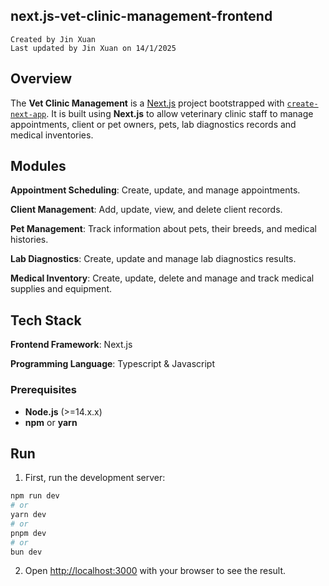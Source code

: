 ## next.js-vet-clinic-management-frontend
`Created by Jin Xuan`  
`Last updated by Jin Xuan on 14/1/2025`

## Overview

The **Vet Clinic Management** is a [Next.js](https://nextjs.org) project bootstrapped with [`create-next-app`](https://nextjs.org/docs/app/api-reference/cli/create-next-app). It is built using **Next.js** to allow  veterinary clinic staff to manage appointments, client or pet owners, pets, lab diagnostics records and medical inventories.

## Modules
**Appointment Scheduling**: Create, update, and manage appointments.

**Client Management**: Add, update, view, and delete client records.

**Pet Management**: Track information about pets, their breeds, and medical histories.

**Lab Diagnostics**: Create, update and manage lab diagnostics results.

**Medical Inventory**: Create, update, delete and manage and track medical supplies and equipment. 

## Tech Stack
**Frontend Framework**: Next.js

**Programming Language**: Typescript & Javascript

### Prerequisites
- **Node.js** (>=14.x.x)
- **npm** or **yarn**

## Run

1) First, run the development server:

```bash
npm run dev
# or
yarn dev
# or
pnpm dev
# or
bun dev
```

2) Open [http://localhost:3000](http://localhost:3000) with your browser to see the result.